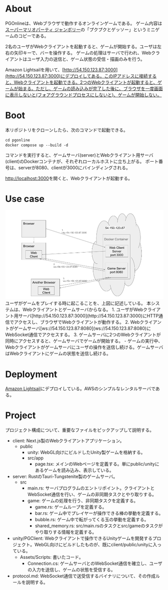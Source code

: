 # About
PGOnlineは、Webブラウザで動作するオンラインゲームである。
ゲーム内容は[スーパーマリオパーティ ジャンボリー](https://www.nintendo.com/jp/switch/a7hla/index.html)の「プクプクとゲッソー」というミニゲームのコピーである。

2名のユーザがWebクライアントを起動すると、ゲームが開始する。ユーザは左右の矢印キーで、バーを操作する。
ゲームの処理はサーバで行われ、Webクライアントはユーザ入力の送信と、ゲーム状態の受信・描画のみを行う。

Amazon Lightsailを用いて、[http://54.150.123.87:3000](http://54.150.123.87:3000)にデプロイしてある。このIPアドレスに接続すると、Webクライアントを起動できる。2つのWebクライアントが起動すると、ゲームが始まる。ただし、ゲームの読み込みが完了した後に、ブラウザを一度画面に表示しないと(フォアグラウンドプロセスにしないと)、ゲームが開始しない。

# Boot
本リポジトリをクローンしたら、次のコマンドで起動できる。

```
cd pgonline
docker compose up --build -d
```

コマンドを実行すると、ゲームサーバ(server)とWebクライアント用サーバ(client)のDockerコンテナが、それぞれローカルホストに立ち上がる。
ポート番号は、serverが8080、clientが3000にバインディングされる。

[http://localhost:3000](http://localhost:3000)を開くと、Webクライアントが起動する。

# Use case
<img src="readme_assets/PGOnline.png">
ユーザがゲームをプレイする時に起こることを、上図に記述している。
本システムは、Webクライアントとゲームサーバからなる。
1. ユーザがWebクライアント用サーバ[http://54.150.123.87:3000](http://54.150.123.87:3000)にHTTP通信でアクセスし、ブラウザでWebクライアントが動作する。
2. Webクライアントがゲームサーバ[ws://54.150.123.87:8080](ws://54.150.123.87:8080)にWebSocket通信でアクセスする。
3. ゲームサーバに2つのWebクライアントが同時にアクセスすると、ゲームサーバでゲームが開始する。
  - ゲームの実行中、Webクライアントがゲームサーバにユーザの操作を送信し続ける。ゲームサーバはWebクライアントにゲームの状態を送信し続ける。

# Deployment
[Amazon Lightsail](https://lightsail.aws.amazon.com/)にデプロイしている。AWSのシンプルなレンタルサーバである。

# Project
プロジェクト構成について、重要なファイルをピックアップして説明する。

- client:   Next.js製のWebクライアントアプリケーション。
  - public
    - unity:    WebGL向けにビルドしたUnity製ゲームを格納する。
    - src/app
      - page.tsx:   メインのWebページを定義する。単にpublic/unityにあるゲームを読み込み、表示している。
- server:   RustのTauri-Tungstenite製のゲームサーバ。
  - src
    - main.rs:  サーバプログラムのエントリポイント。クライアントとWebSocket通信を行い、ゲームの非同期タスクとやり取りする。
    - game:     ゲームの処理を行う、非同期タスクを定義する。
      - game.rs:    ゲームループを定義する。
      - bar.rs:     ゲーム中でプレイヤーが操作できる棒の挙動を定義する。
      - bubble.rs:  ゲーム中で転がってくる玉の挙動を定義する。
      - shared_memory.rs:   src/main.rsのタスクとsrc/gameのタスクがやり取りする情報を定義する。
- unity/PGClient:   Webクライアントで操作できるUnityゲームを開発するプロジェクト。WebGL向けにビルドしたものが、既にclient/public/unityに入っている。
  - Assets/Scripts: 書いたコード。
    - Connection.cs:    ゲームサーバとのWebSocket通信を確立し、ユーザの入力を送信し、ゲームの状態を受信する。
- protocol.md: WebSocket通信で送受信するバイナリについて、その作成ルールを説明する。